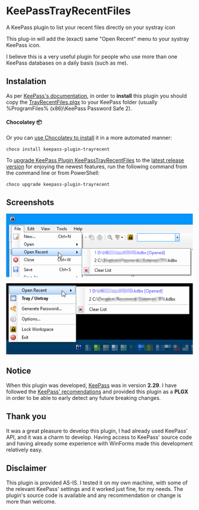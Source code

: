 # KeePassTrayRecentFiles
A KeePass plugin to list your recent files directly on your systray icon

This plug-in will add the (exact) same "Open Recent" menu to your systray KeePass icon.

I believe this is a very useful plugin for people who use more than one KeePass databases on a daily basis (such as me).

## Instalation
As per [KeePass's documentation](http://keepass.info/help/v2/plugins.html), in order to **install** this plugin you should copy the [TrayRecentFiles.plgx](TrayRecentFiles.plgx) to your KeePass folder (usually %ProgramFiles% (x86)\KeePass Password Safe 2).

#### Chocolatey 📦 
Or you can [use Chocolatey to install](https://community.chocolatey.org/packages/keepass-plugin-trayrecent#install) it in a more automated manner:

```
choco install keepass-plugin-trayrecent
```

To [upgrade KeePass Plugin KeePassTrayRecentFiles](https://community.chocolatey.org/packages/keepass-plugin-trayrecent#upgrade) to the [latest release version](https://community.chocolatey.org/packages/keepass-plugin-trayrecent#versionhistory) for enjoying the newest features, run the following command from the command line or from PowerShell:

```
choco upgrade keepass-plugin-trayrecent
```

## Screenshots
![KeePassMainWindowOpenRecentFiles](imgs/KeePassMainWindowOpenRecentFiles.png)

![KeePassTrayIconOpenRecentFiles](imgs/KeePassTrayIconOpenRecentFiles.png)

## Notice
When this plugin was developed, [KeePass](http://keepass.info/) was in version **2.29**. I have followed the [KeePass' recomendations](http://keepass.info/help/v2_dev/plg_index.html#plgx) and provided this plugin as a **PLGX** in order to be able to early detect any future breaking changes.

## Thank you
It was a great pleasure to develop this plugin, I had already used KeePass' API, and it was a charm to develop. Having access to KeePass' source code and having already some experience with WinForms made this development relatively easy.

## Disclaimer
This plugin is provided AS-IS. I tested it on my own machine, with some of the relevant KeePass' settings and it worked just fine, for my needs. The plugin's source code is available and any recommendation or change is more than welcome.
